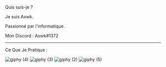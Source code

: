Quis suis-je ?

Je suis Axwk.

Passionné par l'informatique.

Mon Discord : Axwk#1372

___________________________________________________________________________________________________________________________________________________________________________________

Ce Que Je Pratique : 

![giphy (4)](https://user-images.githubusercontent.com/93003907/138508242-4d1fce0f-b9ff-4353-adbf-88a1dc4c44e8.gif)
![giphy (3)](https://user-images.githubusercontent.com/93003907/138508258-8eb19206-d263-41df-83ea-fb69ba765e03.gif)
![giphy (2)](https://user-images.githubusercontent.com/93003907/138508271-22c380d7-700c-4c0e-a526-a2d9065b8900.gif)
![giphy (5)](https://user-images.githubusercontent.com/93003907/138522514-ff4f514b-faa9-4a36-a565-6ea4bb5500a2.gif)






